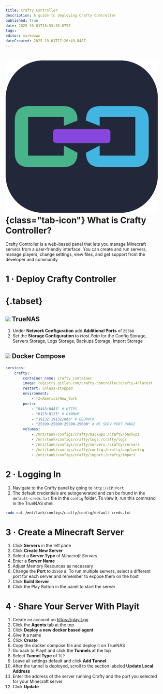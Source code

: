```yaml
---
title: Crafty Controller
description: A guide to deploying Crafty Controller
published: true
date: 2025-10-01T18:53:38.079Z
tags: 
editor: markdown
dateCreated: 2025-10-01T17:20:49.848Z
---
```


# ![](/crafty-controller.png){class="tab-icon"} What is Crafty Controller?

Crafty Controller is a web-based panel that lets you manage Minecraft servers from a user-friendly interface. You can create and run servers, manage players, change settings, view files, and get support from the developer and community.

# 1 · Deploy Crafty Controller
# {.tabset}
## <img src="/truenas.png" class="tab-icon"> TrueNAS

1. Under **Network Configuration** add **Additional Ports** of `25560`
1. Set the **Storage Configuration** to *Host Path* for the Config Storage, Servers Storage, Logs Storage, Backups Storage, Import Storage


## <img src="/docker.png" class="tab-icon"> Docker Compose

```yaml
services:
    crafty:
        container_name: crafty_container
        image: registry.gitlab.com/crafty-controller/crafty-4:latest
        restart: unless-stopped
        environment:
            - TZ=America/New_York
        ports:
            - "8443:8443" # HTTPS
            - "8123:8123" # DYNMAP
            - "19132:19132/udp" # BEDROCK
            - "25500-25600:25500-25600" # MC SERV PORT RANGE
        volumes:
            - /mnt/tank/configs/crafty/backups:/crafty/backups
            - /mnt/tank/configs/crafty/logs:/crafty/logs
            - /mnt/tank/configs/crafty/servers:/crafty/servers
            - /mnt/tank/configs/crafty/config:/crafty/app/config
            - /mnt/tank/configs/crafty/import:/crafty/import
```

# 2 · Logging In

1. Navigate to the Crafty panel by going to `http://IP:Port`
1. The default credentials are autogenerated and can be found in the `default-creds.txt` file in the `config` folder. To view it, run this command in the TrueNAS shell:
```bash
sudo cat /mnt/tank/configs/crafty/config/default-creds.txt
```

# 3 · Create a Minecraft Server
1. Click **Servers** in the left pane
1. Click **Create New Server**
1. Select a **Server Type** of *Minecraft Servers*
1. Enter a **Server Name**
1. Adjust Memory Resources as necessary
1. Change the **Port** to `25560`
	a. To run multiple servers, select a different port for each server and remember to expose them on the host
1. Click **Build Server**
1. Click the Play Button in the panel to start the server

# 4 · Share Your Server With Playit
1. Create an account on https://playit.gg
1. Click the **Agents** tab at the top
1. Click **Deploy a new docker based agent**
1. Give it a name 
1. Click **Create**
1. Copy the docker compose file and deploy it on TrueNAS
1. Go back to Playit and click the **Tunnels** at the top
1. Select **Tunnel Type** of `TCP`
1. Leave all settings default and click **Add Tunnel**
1. After the tunnel is deployed, scroll to the section labeled **Update Local Address**
1. Enter the address of the server running Crafty and the port you selected for your Minecraft server
11. Click **Update**